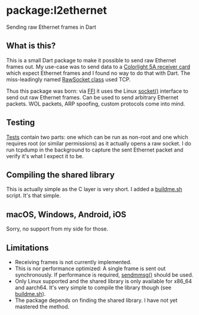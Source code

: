 # package:l2ethernet

Sending raw Ethernet frames in Dart

## What is this?

This is a small Dart package to make it possible to send raw Ethernet frames out. My use-case was to send data to a [Colorlight 5A receiver card](https://www.colorlight-led.com/product/colorlight-5a-75b-led-display-receiving-card.html) which expect Ethernet frames and I found no way to do that with Dart. The miss-leadingly named [RawSocket class](https://api.dart.dev/stable/2.16.1/dart-io/RawSocket-class.html) used TCP.

Thus this package was born: via [FFI](https://dart.dev/guides/libraries/c-interop) it uses the Linux [socket()](https://man7.org/linux/man-pages/man2/socket.2.html) interface to send out raw Ethernet frames. Can be used to send arbitrary Ethernet packets. WOL packets, ARP spoofing, custom protocols come into mind.

## Testing

[Tests](https://github.com/haraldkubota/l2-ethernet/tree/main/test) contain two parts: one which can be run as non-root and one which requires root (or similar permissions) as it actually opens a raw socket. I do run tcpdump in the background to capture the sent Ethernet packet and verify it's what I expect it to be.

## Compiling the shared library

This is actually simple as the C layer is very short. I added a [buildme.sh](https://github.com/haraldkubota/l2-ethernet/blob/main/lib/src/eth_library/buildme.sh) script. It's that simple.

## macOS, Windows, Android, iOS

Sorry, no support from my side for those.

## Limitations

* Receiving frames is not currently implemented.
* This is nor performance optimized: A single frame is sent out synchronously. If performance is required, [sendmmsg()](https://man7.org/linux/man-pages/man2/sendmmsg.2.html) should be used.
* Only Linux supported and the shared library is only available for x86_64 and aarch64. It's very simple to compile the library though (see [buildme.sh](https://github.com/haraldkubota/l2-ethernet/blob/main/lib/src/eth_library/buildme.sh)).
* The package depends on finding the shared library. I have not yet mastered the method.

